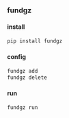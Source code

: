 ### fundgz

#### install

```bash
pip install fundgz
```

#### config

```bash
fundgz add
fundgz delete
```

#### run

```bash
fundgz run
```
